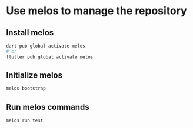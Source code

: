 # Use melos to manage the repository

## Install melos

```bash
dart pub global activate melos
# or
flutter pub global activate melos
```

## Initialize melos

```bash
melos bootstrap
```

## Run melos commands

```bash
melos run test
```
